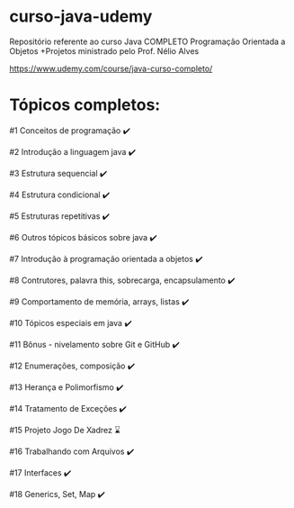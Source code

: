 # curso-java-udemy

Repositório referente ao curso Java COMPLETO Programação Orientada a Objetos +Projetos ministrado pelo Prof. Nélio Alves

https://www.udemy.com/course/java-curso-completo/

Tópicos completos:
=====

#1 Conceitos de programação :heavy_check_mark:

#2 Introdução a linguagem java :heavy_check_mark:

#3 Estrutura sequencial :heavy_check_mark:

#4 Estrutura condicional :heavy_check_mark:

#5 Estruturas repetitivas :heavy_check_mark:

#6 Outros tópicos básicos sobre java :heavy_check_mark:

#7 Introdução à programação orientada a objetos :heavy_check_mark:

#8 Contrutores, palavra this, sobrecarga, encapsulamento :heavy_check_mark:

#9 Comportamento de memória, arrays, listas :heavy_check_mark:

#10 Tópicos especiais em java :heavy_check_mark:

#11 Bônus - nivelamento sobre Git e GitHub :heavy_check_mark:

#12 Enumerações, composição :heavy_check_mark:

#13 Herança e Polimorfismo :heavy_check_mark:

#14 Tratamento de Exceçôes :heavy_check_mark:

#15 Projeto Jogo De Xadrez :hourglass:

#16 Trabalhando com Arquivos :heavy_check_mark:

#17 Interfaces :heavy_check_mark:

#18 Generics, Set, Map :heavy_check_mark:
